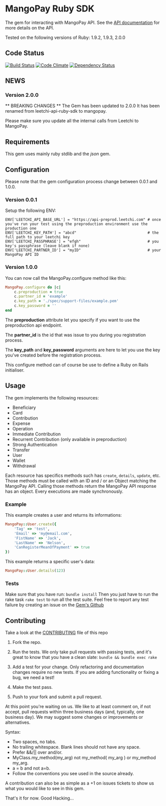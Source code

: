 # MangoPay Ruby SDK

The gem for interacting with MangoPay API.
See the [API documentation](http://www.mangopay.com/api-references/) for more details on the API.

Tested on the following versions of Ruby: 1.9.2, 1.9.3, 2.0.0

## Code Status
[![Build Status](https://travis-ci.org/Leetchi/mangopay.png?branch=master)](https://travis-ci.org/Leetchi/mangopay)
[![Code Climate](https://codeclimate.com/github/MangoPay/mangopay-ruby-sdk.png)](https://codeclimate.com/github/MangoPay/mangopay-ruby-sdk)
[![Dependency Status](https://gemnasium.com/MangoPay/mangopay-ruby-sdk.png)](https://gemnasium.com/MangoPay/mangopay-ruby-sdk)

## NEWS

### Version 2.0.0
** BREAKING CHANGES **
The Gem has been updated to 2.0.0
It has been renamed from leetchi-api-ruby-sdk to mangopay.

Please make sure you update all the internal calls from Leetchi to MangoPay.

## Requirements

This gem uses mainly ruby stdlib and the *json* gem.

## Configuration

Please note that the gem configuration process change between 0.0.1 and 1.0.0.

### Version 0.0.1

Setup the following ENV:

```
ENV['LEETCHI_API_BASE_URL'] = "https://api-preprod.leetchi.com" # once you've run your test using the preproduction environment use the production one
ENV['LEETCHI_KEY_PATH'] = "abcd"                                # the full path to your leetchi key
ENV['LEETCHI_PASSPHRASE'] = "efgh"                              # you key's passphrase (leave blank if none)
ENV['LEETCHI_PARTNER_ID'] = "myID"                              # your MangoPay API ID
```

### Version 1.0.0

You can now call the MangoPay.configure method like this:

```ruby
MangoPay.configure do |c|
    c.preproduction = true
    c.partner_id = 'example'
    c.key_path = './spec/support-files/example.pem'
    c.key_password = ''
end
```

The **preproduction** attribute let you specify if you want to use the preproduction api endpoint.

The **partner_id** is the id that was issue to you during you registration process.

The **key_path** and **key_password** arguments are here to let you use the key you've created before the registration process.

This configure method can of course be use to define a Ruby on Rails initialiser.

## Usage

The gem implements the following resources:
- Beneficiary
- Card
- Contribution
- Expense
- Operation
- Immediate Contribution
- Recurrent Contribution (only available in preproduction)
- Strong Authentication
- Transfer
- User
- Wallet
- Withdrawal

Each resource has specifics methods such has `create`, `details`, `update`, etc. Those methods must be called with an ID and / or an Object matching the MangoPay API.
Calling those methods return the MangoPay API response has an object. Every executions are made synchronously.

### Example

This example creates a user and returns its informations:

```ruby
MangoPay::User.create({
    'Tag' => 'test',
    'Email' => 'my@email.com',
    'FistName' => 'Jack',
    'LastName' => 'Nelson',
    'CanRegisterMeanOfPayment' => true
})
```

This example returns a specific user's data:

```ruby
MangoPay::User.details(123)
```

### Tests
Make sure that you have run: ```bundle install```
Then you just have to run the rake task ```rake test``` to run all the test suite.
Feel free to report any test failure by creating an issue on the [Gem's Github](https://github.com/MangoPay/leetchi-api-ruby-sdk/issues)

## Contributing

Take a look at the [CONTRIBUTING](https://github.com/Leetchi/mangopay/blob/master/CONTRIBUTING.md) file of this repo

1. Fork the repo.

2. Run the tests. We only take pull requests with passing tests, and it's great
to know that you have a clean slate: `bundle && bundle exec rake`

3. Add a test for your change. Only refactoring and documentation changes
require no new tests. If you are adding functionality or fixing a bug, we need
a test!

4. Make the test pass.

5. Push to your fork and submit a pull request.

At this point you're waiting on us. We like to at least comment on, if not
accept, pull requests within three business days (and, typically, one business
day). We may suggest some changes or improvements or alternatives.

Syntax:

* Two spaces, no tabs.
* No trailing whitespace. Blank lines should not have any space.
* Prefer &&/|| over and/or.
* MyClass.my_method(my_arg) not my_method( my_arg ) or my_method my_arg.
* a = b and not a=b.
* Follow the conventions you see used in the source already.

A contribution can also be as simple as a +1 on issues tickets to show us what you would like to see in this gem.

That's it for now. Good Hacking...
